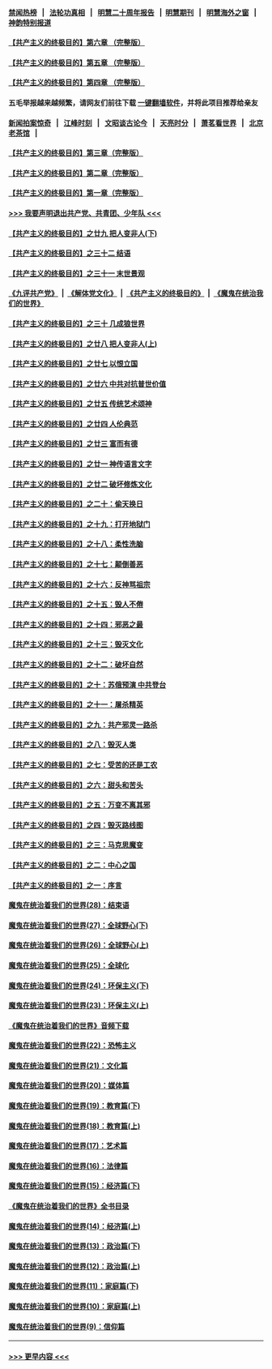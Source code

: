 #### [禁闻热榜](热点新闻.md?=0)  &nbsp;&nbsp;|&nbsp;&nbsp; [法轮功真相](https://github.com/gfw-breaker/truth/blob/master/README.md?=0) &nbsp;&nbsp;|&nbsp;&nbsp; [明慧二十周年报告](https://github.com/gfw-breaker/mh-reports/blob/master/README.md?=0) &nbsp;&nbsp;|&nbsp;&nbsp;[明慧期刊](https://github.com/gfw-breaker/mh-qikan) &nbsp;&nbsp;|&nbsp;&nbsp; [明慧海外之窗](https://github.com/gfw-breaker/mh-news/blob/master/README.md?=0) &nbsp;&nbsp;|&nbsp;&nbsp; [神韵特别报道](https://github.com/gfw-breaker/mh-news/blob/master/shenyun.md?=0)
#### [【共产主义的终极目的】第六章 （完整版）](../pages/nsc422/n11428913.md?t=02252202) 
#### [【共产主义的终极目的】第五章 （完整版）](../pages/nsc422/n11428912.md?t=02252202) 
#### [【共产主义的终极目的】第四章 （完整版）](../pages/nsc422/n11428907.md?t=02252202) 
#### 五毛举报越来越频繁，请网友们前往下载 [一键翻墙软件](https://github.com/gfw-breaker/ssr-accounts)，并将此项目推荐给亲友
#### [新闻拍案惊奇](https://github.com/gfw-breaker/banned-news/blob/master/pages/link4.md) &nbsp;&nbsp;|&nbsp;&nbsp; [江峰时刻](https://github.com/gfw-breaker/banned-news/blob/master/pages/link4.md) &nbsp;&nbsp;|&nbsp;&nbsp; [文昭谈古论今](https://github.com/gfw-breaker/banned-news/blob/master/pages/link4.md) &nbsp;&nbsp;|&nbsp;&nbsp; [天亮时分](https://github.com/gfw-breaker/banned-news/blob/master/pages/link4.md) &nbsp;&nbsp;|&nbsp;&nbsp; [萧茗看世界](https://github.com/gfw-breaker/banned-news/blob/master/pages/link4.md) &nbsp;&nbsp;|&nbsp;&nbsp; [北京老茶馆](https://github.com/gfw-breaker/banned-news/blob/master/pages/link4.md) &nbsp;&nbsp;|&nbsp;&nbsp; 
#### [【共产主义的终极目的】第三章（完整版）](../pages/nsc422/n11428848.md?t=02252202) 
#### [【共产主义的终极目的】第二章（完整版）](../pages/nsc422/n11428831.md?t=02252202) 
#### [【共产主义的终极目的】第一章（完整版）](../pages/nsc422/n11417651.md?t=02252202) 
#### [>>> 我要声明退出共产党、共青团、少年队 <<<](https://github.com/begood0513/goodnews/blob/master/quit/letter.md) 
#### [【共产主义的终极目的】之廿九 把人变非人(下)](../pages/nsc422/n11344140.md?t=02252202) 
#### [【共产主义的终极目的】之三十二 结语](../pages/nsc422/n11360535.md?t=02252202) 
#### [【共产主义的终极目的】之三十一 末世景观](../pages/nsc422/n11351129.md?t=02252202) 
#### [《九评共产党》](https://github.com/begood0513/9ping.md/blob/master/README.md) &nbsp;|&nbsp; [《解体党文化》](../../../../jtdwh.md/blob/master/README.md)  &nbsp;|&nbsp; [《共产主义的终极目的》](../../../../gczydzjmd.md/blob/master/README.md) &nbsp;|&nbsp; [《魔鬼在统治我们的世界》](../../../../mgztzwmdsj.md/blob/master/README.md) 
#### [【共产主义的终极目的】之三十 几成狼世界](../pages/nsc422/n11348280.md?t=02252202) 
#### [【共产主义的终极目的】之廿八 把人变非人(上)](../pages/nsc422/n11340492.md?t=02252202) 
#### [【共产主义的终极目的】之廿七 以恨立国](../pages/nsc422/n11336944.md?t=02252202) 
#### [【共产主义的终极目的】之廿六 中共对抗普世价值](../pages/nsc422/n11324785.md?t=02252202) 
#### [【共产主义的终极目的】之廿五 传统艺术颂神](../pages/nsc422/n11296396.md?t=02252202) 
#### [【共产主义的终极目的】之廿四 人伦典范](../pages/nsc422/n11296397.md?t=02252202) 
#### [【共产主义的终极目的】之廿三 富而有德](../pages/nsc422/n11283598.md?t=02252202) 
#### [【共产主义的终极目的】之廿一 神传语言文字](../pages/nsc422/n11263265.md?t=02252202) 
#### [【共产主义的终极目的】之廿二 破坏修炼文化](../pages/nsc422/n11245728.md?t=02252202) 
#### [【共产主义的终极目的】之二十：偷天换日](../pages/nsc422/n11238846.md?t=02252202) 
#### [【共产主义的终极目的】之十九：打开地狱门](../pages/nsc422/n11206376.md?t=02252202) 
#### [【共产主义的终极目的】之十八：柔性洗脑](../pages/nsc422/n11199994.md?t=02252202) 
#### [【共产主义的终极目的】之十七：颠倒善恶](../pages/nsc422/n11179782.md?t=02252202) 
#### [【共产主义的终极目的】之十六：反神骂祖宗](../pages/nsc422/n11166798.md?t=02252202) 
#### [【共产主义的终极目的】之十五：毁人不倦](../pages/nsc422/n11166792.md?t=02252202) 
#### [【共产主义的终极目的】之十四：邪恶之最](../pages/nsc422/n11150249.md?t=02252202) 
#### [【共产主义的终极目的】之十三：毁灭文化](../pages/nsc422/n11135227.md?t=02252202) 
#### [【共产主义的终极目的】之十二：破坏自然](../pages/nsc422/n11135214.md?t=02252202) 
#### [【共产主义的终极目的】之十：苏俄预演 中共登台](../pages/nsc422/n11118424.md?t=02252202) 
#### [【共产主义的终极目的】之十一：屠杀精英](../pages/nsc422/n11118442.md?t=02252202) 
#### [【共产主义的终极目的】之九：共产邪灵一路杀](../pages/nsc422/n11114139.md?t=02252202) 
#### [【共产主义的终极目的】之八：毁灭人类](../pages/nsc422/n11108503.md?t=02252202) 
#### [【共产主义的终极目的】之七：受苦的还是工农](../pages/nsc422/n11101809.md?t=02252202) 
#### [【共产主义的终极目的】之六：甜头和苦头](../pages/nsc422/n11096971.md?t=02252202) 
#### [【共产主义的终极目的】之五：万变不离其邪](../pages/nsc422/n11091285.md?t=02252202) 
#### [【共产主义的终极目的】之四：毁灭路线图](../pages/nsc422/n11086284.md?t=02252202) 
#### [【共产主义的终极目的】之三：马克思魔变](../pages/nsc422/n11061941.md?t=02252202) 
#### [【共产主义的终极目的】之二：中心之国](../pages/nsc422/n11047728.md?t=02252202) 
#### [【共产主义的终极目的】之一：序言](../pages/nsc422/n11086077.md?t=02252202) 
#### [魔鬼在统治着我们的世界(28)：结束语](../pages/nsc422/n10936246.md?t=02252202) 
#### [魔鬼在统治着我们的世界(27)：全球野心(下)](../pages/nsc422/n10928319.md?t=02252202) 
#### [魔鬼在统治着我们的世界(26)：全球野心(上)](../pages/nsc422/n10900318.md?t=02252202) 
#### [魔鬼在统治着我们的世界(25)：全球化](../pages/nsc422/n10788205.md?t=02252202) 
#### [魔鬼在统治着我们的世界(24)：环保主义(下)](../pages/nsc422/n10695307.md?t=02252202) 
#### [魔鬼在统治着我们的世界(23)：环保主义(上)](../pages/nsc422/n10688613.md?t=02252202) 
#### [《魔鬼在统治着我们的世界》音频下载](../pages/nsc422/n10635553.md?t=02252202) 
#### [魔鬼在统治着我们的世界(22)：恐怖主义](../pages/nsc422/n10614727.md?t=02252202) 
#### [魔鬼在统治着我们的世界(21)：文化篇](../pages/nsc422/n10597706.md?t=02252202) 
#### [魔鬼在统治着我们的世界(20)：媒体篇](../pages/nsc422/n10586579.md?t=02252202) 
#### [魔鬼在统治着我们的世界(19)：教育篇(下)](../pages/nsc422/n10564808.md?t=02252202) 
#### [魔鬼在统治着我们的世界(18)：教育篇(上)](../pages/nsc422/n10526970.md?t=02252202) 
#### [魔鬼在统治着我们的世界(17)：艺术篇](../pages/nsc422/n10499093.md?t=02252202) 
#### [魔鬼在统治着我们的世界(16)：法律篇](../pages/nsc422/n10485969.md?t=02252202) 
#### [魔鬼在统治着我们的世界(15)：经济篇(下)](../pages/nsc422/n10469975.md?t=02252202) 
#### [《魔鬼在统治着我们的世界》全书目录](../pages/nsc422/n10464261.md?t=02252202) 
#### [魔鬼在统治着我们的世界(14)：经济篇(上)](../pages/nsc422/n10457370.md?t=02252202) 
#### [魔鬼在统治着我们的世界(13)：政治篇(下)](../pages/nsc422/n10448270.md?t=02252202) 
#### [魔鬼在统治着我们的世界(12)：政治篇(上)](../pages/nsc422/n10444576.md?t=02252202) 
#### [魔鬼在统治着我们的世界(11)：家庭篇(下)](../pages/nsc422/n10440961.md?t=02252202) 
#### [魔鬼在统治着我们的世界(10)：家庭篇(上)](../pages/nsc422/n10435448.md?t=02252202) 
#### [魔鬼在统治着我们的世界(9)：信仰篇](../pages/nsc422/n10432159.md?t=02252202) 

----
#### [ >>> 更早内容 <<< ](../indexes/nsc422-earlier.md)

